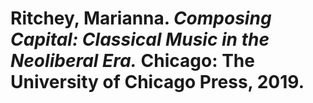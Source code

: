 # Ritchey, Marianna. *Composing Capital: Classical Music in the Neoliberal Era.* Chicago: The University of Chicago Press, 2019.  



